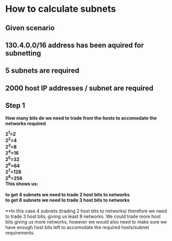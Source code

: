 # How to calculate subnets 
## Given scenario

## 130.4.0.0/16 address has been aquired for subnetting
## 5 subnets are required
## 2000 host IP addresses / subnet are required

## Step 1 

**How many bits do we need to trade from the hosts to accomodate the networks required**


**2<sup>1</sup>=2**<br>
**2<sup>2</sup>=4**<br>
**2<sup>3</sup>=8**<br>
**2<sup>4</sup>=16**<br>
**2<sup>5</sup>=32**<br>
**2<sup>6</sup>=64**<br>
**2<sup>7</sup>=128**<br>
**2<sup>8</sup>=256**<br>
**This shows us:**<br><br>
**to get 4 subnets we need to trade 2 host bits to networks**<br> 
**to get 8 subnets we need to trade 3 host bits to networks**<br><br> 
**In this case 4 subnets (trading 2 host bits to networks) therefore we need to trade 3 host bits, giving us least 8 networks. We could trade more host bits giving us more networks, however we would also need to make sure we have enough host bits left to accomodate the required hosts/subnet requirements.<br> 
